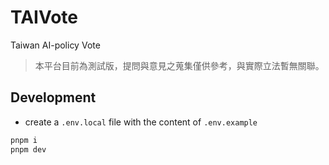 # TAIVote

Taiwan AI-policy Vote

> 本平台目前為測試版，提問與意見之蒐集僅供參考，與實際立法暫無關聯。

## Development

- create a `.env.local` file with the content of `.env.example`

```bash
pnpm i
pnpm dev
```
